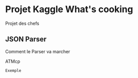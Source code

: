 # Projet Kaggle What's cooking

Projet des chefs

## JSON Parser

Comment le Parser va marcher 

ATMcp
```
Exemple
```

